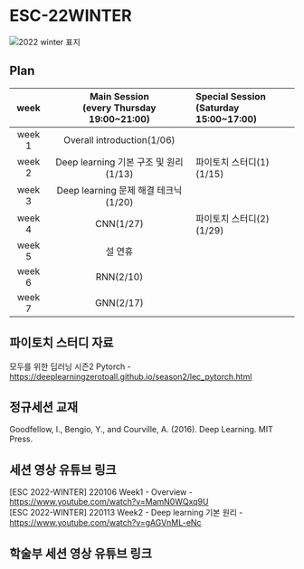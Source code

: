 # ESC-22WINTER
![2022 winter 표지](https://user-images.githubusercontent.com/56993675/147876805-2bcaf810-2f2c-470d-89be-0051e1e5e4a2.png)

## Plan

|week|Main Session<br>(every Thursday 19:00~21:00)|Special Session<br>(Saturday 15:00~17:00)|
|:--:|:--------------------------:|:------------------------|
|week 1|Overall introduction(1/06)| |
|week 2|Deep learning 기본 구조 및 원리(1/13)| 파이토치 스터디(1)(1/15) |
|week 3|Deep learning 문제 해결 테크닉(1/20)| |
|week 4|CNN(1/27)| 파이토치 스터디(2)(1/29)|
|week 5|설 연휴| |
|week 6|RNN(2/10)| |
|week 7|GNN(2/17)| |

## 파이토치 스터디 자료
모두를 위한 딥러닝 시즌2 Pytorch - https://deeplearningzerotoall.github.io/season2/lec_pytorch.html

## 정규세션 교재
Goodfellow, I., Bengio, Y., and Courville, A. (2016). Deep Learning. MIT Press.

## 세션 영상 유튜브 링크
[ESC 2022-WINTER] 220106 Week1 - Overview - https://www.youtube.com/watch?v=MamN0WQxq9U  \
[ESC 2022-WINTER] 220113 Week2 - Deep learning 기본 원리 - https://www.youtube.com/watch?v=gAGVnML-eNc

## 학술부 세션 영상 유튜브 링크
